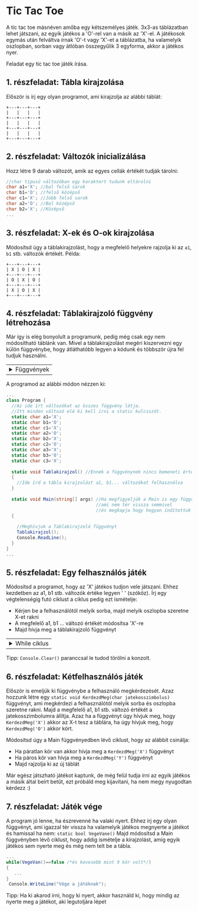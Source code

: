 # Tic Tac Toe
A tic tac toe másnéven amőba egy kétszemélyes játék. 3x3-as táblázatban lehet játszani,
az egyik játékos a 'O'-rel van a másik az 'X'-el.
A játékosok egymás után felváltva írnak 'O'-t vagy 'X'-et a táblázatba,
ha valamelyik oszlopban, sorban vagy átlóban összegyűlik 3 egyforma, akkor a játékos nyer.

Feladat egy tic tac toe játék írása.

## 1. részfeladat: Tábla kirajzolása
Először is írj egy olyan programot, ami kirajzolja az alábbi táblát:
```
+---+---+---+
|   |   |   |
+---+---+---+
|   |   |   |
+---+---+---+
|   |   |   |
+---+---+---+
```
## 2. részfeladat: Változók inicializálása
Hozz létre 9 darab változót, amik az egyes cellák értékét tudják tárolni:
```cs
//char típusú változóban egy karaktert tudunk eltárolni
char a1='X'; //bal felső sarok
char b1='O'; //felső középső
char c1='X'; //Jobb felső sarok
char a2='O'; //Bal középső
char b2='X'; //Középső
...
```
## 3. részfeladat: X-ek és O-ok kirajzolása
Módosítsd úgy a táblakirajzolást, hogy a megfelelő helyekre rajzolja ki az ```a1```, ```b1``` stb. változók értékét.
Példa:
```
+---+---+---+
| X | O | X |
+---+---+---+
| O | X | O |
+---+---+---+
| X | O | X |
+---+---+---+
```
## 4. részfeladat: Táblakirajzoló függvény létrehozása
Már így is elég bonyolult a programunk, pedig még csak egy nem módosítható táblánk van.
Mivel a táblakirajzolást megéri kiszervezni egy külön függvénybe, hogy átláthatóbb legyen a kódunk és többször újra fel tudjuk használni.

<table><tr><td>

<details>
  <summary>Függvények</summary>
  
  A függvényeket arra használjuk, hogy a feladatunkat részfeladatokra bontsuk.
  
  Például vegyük ![n alatt a k](http://chart.googleapis.com/chart?cht=tx&chl={n}\choose{k})-t, azaz hogy n elemből hányféleképp tudunk k darabot kiválasztani.
  Ennek képlete az alábbi:
  
  ![](http://chart.googleapis.com/chart?cht=tx&chl={{n}\choose{k}}=\frac{n!}{(n-k)!\cdot%20k!)
  
  Ha létezne egy faktor függvényünk: ![faktor függvény](http://chart.googleapis.com/chart?cht=tx&chl=f_{faktor}(x)=x!), 
  akkor ennek segítségével, így számolhatnánk ki ![n alatt a k](http://chart.googleapis.com/chart?cht=tx&chl={n}\choose{k})-t:
  
  ![](http://chart.googleapis.com/chart?cht=tx&chl={{n}\choose{k}}=\frac{f_{factor}(n)}{f_{factor}(n-k)\cdot%20f_{factor}(k))
  
  Függvényt C# nyelven függvényt az alábbi módon tudunk írni:
  ```cs
  ...
  class Program{
    static int Faktor(int n){ //a Faktor nevű függvényünk bemeneti paraméterként
                              //egy n egész számot kap,
                              //és a függvény "visszatérési értéke" is egész szám,
                              //ezt a függvény neve előtti int jelzi.
                              //A visszatérési érték a függvényünk értéke adott bemeneti változókra,
                              //azaz számításunk eredménye.
      int eredmeny=1;
      for(int i=n;i>=1;i--){
        eredmeny=eredmeny*i;
      }
      return eredmeny; //Visszatérünk az eredmény változóval. Ez a függvényünk által kiszámolt érték
    }

    static void Main(string[] args){
      int n=int.Parse(Console.ReadLine());
      int k=int.Parse(Console.ReadLine());
      int szamlalo=Faktor(n); //a szamlalo változóba belementjük
                              //a függvényünk által kiszámolt értéket. 
      int nevezo=Faktor(n-k)*Faktor(k); //Újra meghívjuk a faktor függvényünket,
                                        //de más lesz a bemeneti paraméter
      Console.WriteLine($"n alatt a k: {szamlalo/nevezo}");
      Console.ReadLine();
    }
  }
  ...
  ```
  
  A void típusú függvényeknek nincs visszatérési értékik, csinálnak valamit
  (pl. kiírnak valamit a képernyőre, vagy beolvasnak valamit), de nem térnek vissza kiszámolt eredménnyel.
  ```cs
  static void kiir(string szoveg){
    Console.WriteLine(szoveg);
  }
  ```
  
  
</details>

</td></tr></table>


A programod az alábbi módon nézzen ki:
```cs
...
class Program {
  //Az ide írt változókat az összes függvény látja.
  //Itt minden változó elé ki kell írni a static kulcsszót.
  static char a1='X';
  static char b1='O';
  static char c1='X';
  static char a2='O';
  static char b2='X';
  static char c2='O';
  static char a3='X';
  static char b3='O';
  static char c3='X';
  
  static void Tablakirajzol() //Ennek a függvénynek nincs bemeneti értéke, és nem is tér vissza semmivel.
  {
    //Ide írd a tábla kirajzolást a1, b1... változókat felhasználva
  }
  
  static void Main(string[] args) //Ha megfigyeljük a Main is egy függvény,
                                  //ami nem tér vissza semmivel 
                                  //és megkapja hogy hogyan índítottuk el a programot az args változóban
  {
    
    //Meghívjuk a Tablakirajzoló függvényt
    Tablakirajzol();
    Console.ReadLine();
  }
}
...
```

## 5. részfeladat: Egy felhasználós játék
Módosítsd a programot, hogy az 'X' játékos tudjon vele játszani.
Ehhez kezdetben az a1, b1 stb. változók értéke legyen ' ' (szóköz). Írj egy végtelenségig futó ciklust a ciklus pedig ezt ismételje:
  - Kérjen be a felhasználótól melyik sorba, majd melyik oszlopba szeretne X-et rakni
  - A megfelelő a1, b1 ... változó értékét módosítsa 'X'-re
  - Majd hívja meg a táblakirajzoló függvényt
<table><tr><td>
  
<details>
  <summary>While ciklus</summary>
  
  A while ciklus hasonló a for ciklushoz ez is ismételni tudja a kapcsos zárójelek közötti kódot,
  viszont itt egy feltételt adunk meg, és addig ismétli a programunk a kapcsos zárójelek közötti részt amíg a feltétel igaz.
  Ha azt szeretnénk, hogy végtelenségig fusson a ciklus, akkor feltételnek a true-t adjuk meg, azaz a feltétel mindig igaz lesz.
  ```cs
  while(true)
  {
    //amit ide írunk azt a végtelenségig ismétli
  }
  ```
</details>

</td></tr></table>

Tipp: ```Console.Clear()``` paranccsal le tudod törölni a konzolt.

## 6. részfeladat: Kétfelhasználós játék
 Először is emeljük ki függvénybe a felhasználó megkérdezését.
 Azaz hozzunk létre egy ```static void KerdezdMeg(char jatekosszimbolus)```  függvényt,
 ami megkérdezi a felhasználótól melyik sorba és oszlopba szeretne rakni. Majd a megfelelő a1, b1 stb. változó értékét a jatekosszimbolumra állítja.
 Azaz ha a függvényt úgy hívjuk meg, hogy ```KerdezdMeg('X')``` akkor az X-t tesz a táblára, ha úgy hívjuk meg, hogy ```KerdezdMeg('O')``` akkor kört.
 
 Módosítsd úgy a Main függvényedben lévő ciklust, hogy az alábbit csinálja:
  - Ha páratlan kör van akkor hívja meg a ```KerdezdMeg('X')``` függvényt
  - Ha páros kör van hívja meg a ```KerdezdMeg('Y')``` függvényt
  - Majd rajzolja ki az új táblát
  
 Már egész játszható játékot kaptunk, de még felül tudja írni az egyik játékos a másik által beírt betűt, ezt próbáld meg kijavítani, ha nem megy nyugodtan kérdezz :)
 
 ## 7. részfeladat: Játék vége
 A program jó lenne, ha észrevenné ha valaki nyert.
 Ehhez írj egy olyan függvényt, ami igazzal tér vissza ha valamelyik játékos megnyerte a játékot és hamissal ha nem: ```static bool VegeVane()```
 Majd módosítsd a Main függvényben lévő ciklust, hogy addig ismételje a kirajzolást, amíg egyik játékos sem nyerte meg és még nem telt be a tábla.
 ```cs
 ...
 while(VegeVan()==false /*és kevesebb mint 9 kör volt*/)
 {
    ...
 }
  Console.WriteLine("Vége a játéknak");
  ```
  Tipp: Ha ki akarod írni, hogy ki nyert, akkor használd ki, hogy mindig az nyerte meg a játékot, aki legutoljára lépet
 
